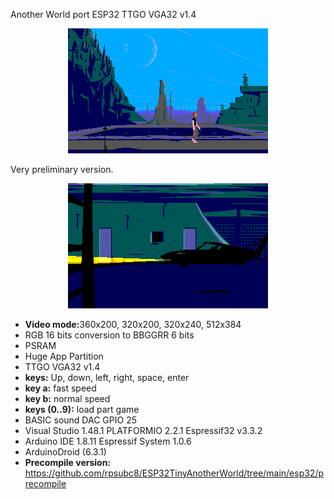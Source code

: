 Another World port ESP32 TTGO VGA32 v1.4

<center><img src='https://raw.githubusercontent.com/rpsubc8/ESP32TinyAnotherWorld/main/preview/previewAnother.gif'></center>

Very preliminary version.

<center><img src='https://raw.githubusercontent.com/rpsubc8/ESP32TinyAnotherWorld/main/preview/previewAnotherCar.gif'></center>

<ul>
 <li><b>Video mode:</b>360x200, 320x200, 320x240, 512x384</li>
 <li>RGB 16 bits conversion to BBGGRR 6 bits</li>
 <li>PSRAM</li>
 <li>Huge App Partition</li>
 <li>TTGO VGA32 v1.4</li>
 <li><b>keys:</b> Up, down, left, right, space, enter</li>
 <li><b>key a:</b> fast speed</li>
 <li><b>key b:</b> normal speed</li>
 <li><b>keys (0..9):</b> load part game</li>
 <li>BASIC sound DAC GPIO 25</li>
 <li>Visual Studio 1.48.1 PLATFORMIO 2.2.1 Espressif32 v3.3.2</li>
 <li>Arduino IDE 1.8.11 Espressif System 1.0.6</li>
 <li>ArduinoDroid (6.3.1)</li>
 <li><b>Precompile version: </b> <a href='https://github.com/rpsubc8/ESP32TinyAnotherWorld/tree/main/esp32/precompile'>https://github.com/rpsubc8/ESP32TinyAnotherWorld/tree/main/esp32/precompile</a></li>
</ul>
